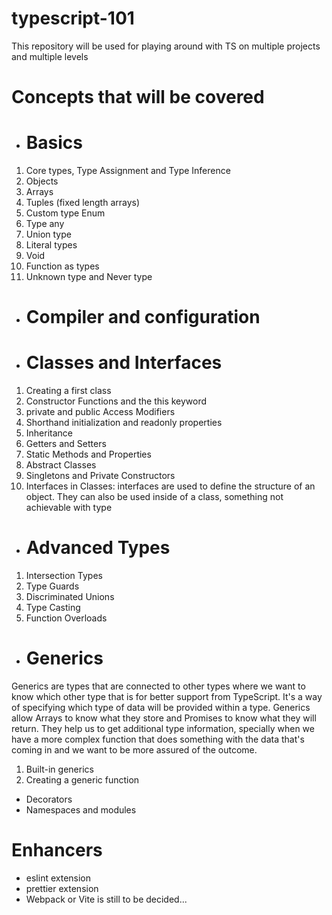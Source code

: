 # typescript-101
This repository will be used for playing around with TS on multiple projects and multiple levels

# Concepts that will be covered
* # Basics
1) Core types, Type Assignment and Type Inference
2) Objects
3) Arrays
4) Tuples (fixed length arrays)
5) Custom type Enum
6) Type any
7) Union type
8) Literal types
9) Void
10) Function as types
11) Unknown type and Never type
* # Compiler and configuration
* # Classes and Interfaces
1) Creating a first class
2) Constructor Functions and the this keyword
3) private and public Access Modifiers
4) Shorthand initialization and readonly properties
5) Inheritance
6) Getters and Setters
7) Static Methods and Properties
8) Abstract Classes
9) Singletons and Private Constructors
10) Interfaces in Classes: interfaces are used to define the structure of an object. They can also be used inside of a class, something not achievable with type
* # Advanced Types
1) Intersection Types
2) Type Guards
3) Discriminated Unions
4) Type Casting
5) Function Overloads
* # Generics
Generics are types that are connected to other types where we want to know which other type that is for better support from TypeScript. It's a way of specifying which type of data will be provided within a type. Generics allow Arrays to know what they store and Promises to know what they will return. They help us to get additional type information, specially when we have a more complex function that does something with the data that's coming in and we want to be more assured of the outcome. 
1) Built-in generics
2) Creating a generic function
* Decorators
* Namespaces and modules

# Enhancers
* eslint extension
* prettier extension
* Webpack or Vite is still to be decided...

